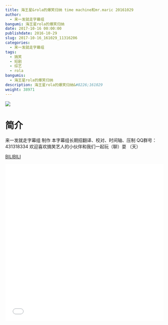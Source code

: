 ```yaml
---
title: 海王星&rola的爆笑归纳 time machine和mr.maric 20161029
author: 
  - 来一发就走字幕组
bangumi: 海王星rola的爆笑归纳
date: 2017-10-16 00:00:00
publishdate: 2016-10-29
slug: 2017-10-16_161029_11316206
categories: 
  - 来一发就走字幕组
tags: 
  - 搞笑
  - 短剧
  - 综艺
  - rola
bangumis: 
  - 海王星rola的爆笑归纳
description: 海王星rola的爆笑归纳&#8226;161029
weight: 38971
---
```


![](https://i.imgur.com/SRoQny2.jpg)

# 简介  
来一发就走字幕组 制作
本字幕组长期招翻译、校对、时间轴、压制   QQ群号：431318334 欢迎喜欢搞笑艺人的小伙伴和我们一起玩（聊）耍 （天）

  [BILIBILI](https://www.bilibili.com/video/av11316206/)


  <iframe src="//www.bilibili.com/html/html5player.html?cid=18713622&aid=11316206" width="100%" height="500" frameborder="0" allowfullscreen="allowfullscreen"></iframe>
